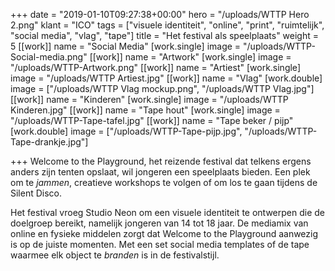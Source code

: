 +++
date = "2019-01-10T09:27:38+00:00"
hero = "/uploads/WTTP Hero 2.png"
klant = "ICO"
tags = ["visuele identiteit", "online", "print", "ruimtelijk", "social media", "vlag", "tape"]
title = "Het festival als speelplaats"
weight = 5
[[work]]
name = "Social Media"
[work.single]
image = "/uploads/WTTP-Social-media.png"
[[work]]
name = "Artwork"
[work.single]
image = "/uploads/WTTP-Artwork.png"
[[work]]
name = "Artiest"
[work.single]
image = "/uploads/WTTP Artiest.jpg"
[[work]]
name = "Vlag"
[work.double]
image = ["/uploads/WTTP Vlag mockup.png", "/uploads/WTTP Vlag.jpg"]
[[work]]
name = "Kinderen"
[work.single]
image = "/uploads/WTTP Kinderen.jpg"
[[work]]
name = "Tape hout"
[work.single]
image = "/uploads/WTTP-Tape-tafel.jpg"
[[work]]
name = "Tape beker / pijp"
[work.double]
image = ["/uploads/WTTP-Tape-pijp.jpg", "/uploads/WTTP-Tape-drankje.jpg"]

+++
Welcome to the Playground, het reizende festival dat telkens ergens anders zijn tenten opslaat, wil jongeren een speelplaats bieden. Een plek om te _jammen_, creatieve workshops te volgen of om los te gaan tijdens de Silent Disco.

Het festival vroeg Studio Neon om een visuele identiteit te ontwerpen die de doelgroep bereikt, namelijk jongeren van 14 tot 18 jaar. De mediamix van online en fysieke middelen zorgt dat Welcome to the Playground aanwezig is op de juiste momenten. Met een set social media templates of de tape waarmee elk object te _branden_ is in de festivalstijl.